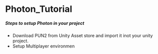 # Photon_Tutorial

##### Steps to setup Photon in your project
- Download PUN2 from Unity Asset store and import it inot your unity project.
- Setup Multiplayer environmen
